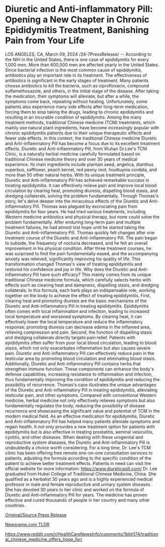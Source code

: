 # Diuretic and Anti-inflammatory Pill: Opening a New Chapter in Chronic Epididymitis Treatment, Banishing Pain from Your Life

LOS ANGELES, CA, March 09, 2024 /24-7PressRelease/ -- According to the NIH in the United States, there is one case of epididymitis for every 1,000 men. More than 600,000 men are affected yearly in the United States.  Since bacterial infection is the most common cause of epididymitis, antibiotics play an important role in its treatment. The effectiveness of antibiotics is significant in the early stages of treatment. Many patients choose antibiotics to kill the bacteria, such as ciprofloxacin, compound sulfamethoxazole, and others, in the initial stage of the disease.  After taking the medication, their symptoms will alleviate, but after a while, the symptoms come back, repeating without healing. Unfortunately, some patients also experience many side effects after long-term medication, forcing them to stop taking the drugs, leading to chronic epididymitis and resulting in an incurable condition of epididymitis.  Among the many treatment methods, traditional Chinese medicine (TCM) treatments, which mainly use natural plant ingredients, have become increasingly popular with chronic epididymitis patients due to their unique therapeutic effects and fewer side effects. In this context, the traditional Chinese medicine Diuretic and Anti-inflammatory Pill has become a focus due to its excellent treatment effects.  Diuretic and Anti-inflammatory Pill, from Wuhan Dr.Lee's TCM Clinic, is a naturally herbal medicine carefully formulated based on traditional Chinese medicine theory and over 30 years of medical experience. Its main ingredients include plantain seed, angelica, dianthus superbus, safflower, peach kernel, red peony root, houttuynia cordata, and more than 50 other natural herbs.  With its unique treatment principle, Diuretic and Anti-inflammatory Pill has achieved remarkable success in treating epididymitis. It can effectively relieve pain and improve local blood circulation by clearing heat, promoting diuresis, dispelling blood stasis, and dredging collaterals, solving the problem fundamentally.  Through Thomas's story, let's delve deeper into the miraculous effects of the Diuretic and Anti-inflammatory Pill.  Thomas was plagued by excruciating pain from epididymitis for four years. He had tried various treatments, including Western medicine antibiotics and physical therapy, but none could solve the problem fundamentally. After enduring long-term pain and multiple treatment failures, he had almost lost hope until he started taking the Diuretic and Anti-inflammatory Pill.  Thomas quickly felt changes after one treatment course of the Diuretic and Anti-inflammatory Pill. The pain began to subside, the frequency of nocturia decreased, and he felt an overall improvement in his physical condition. After three treatment courses, he was surprised to find the pain fundamentally eased, and the accompanying anxiety was relieved, significantly improving his quality of life. This transformation changed Thomas's view of treating epididymitis and restored his confidence and joy in life.  Why does the Diuretic and Anti-inflammatory Pill have such efficacy? This mainly comes from its unique traditional Chinese medicine formula, which carefully selects herbs with effects such as clearing heat and dampness, dispelling stasis, and dredging collaterals. In this formula, each herb plays an indispensable role, working together on the body to achieve the effect of treating epididymitis.  First, clearing heat and promoting diuresis are the basic mechanisms of the Diuretic and Anti-inflammatory Pill in treating epididymitis. Epididymitis often comes with local inflammation and infection, leading to increased local temperature and worsened symptoms. By clearing heat, it can effectively lower the local temperature and reduce the inflammatory response; promoting diuresis can decrease edema in the inflamed area, relieving compression and pain.  Second, the function of dispelling stasis and dredging collaterals directly targets pain relief. Patients with epididymitis often suffer from poor local blood circulation, leading to blood stasis, which not only exacerbates inflammation but also causes severe pain. Diuretic and Anti-inflammatory Pill can effectively reduce pain in the testicular area by promoting blood circulation and eliminating blood stasis.  Additionally, Diuretic and Anti-inflammatory Pill contains herbs that strengthen immune function. These components can enhance the body's defense capabilities, increasing resistance to inflammation and infection, thus fundamentally improving the condition of epididymitis and reducing the possibility of recurrence.  Thomas's case illustrates the unique advantages of the Diuretic and Anti-inflammatory Pill in treating epididymitis, alleviating testicular pain, and other symptoms. Compared with conventional Western medicine, herbal medicine not only effectively relieves symptoms but also fundamentally regulates the body, reducing the possibility of disease recurrence and showcasing the significant value and potential of TCM in the modern medical field.  As an effective medication for epididymitis, Diuretic and Anti-inflammatory Pill has helped many patients alleviate symptoms and regain health. It not only provides a new treatment option for patients with epididymitis but is also effective in treating prostatitis, seminal vesiculitis, cystitis, and other diseases. When dealing with these urogenital and reproductive system diseases, the Diuretic and Anti-inflammatory Pill is undoubtedly a choice worth considering.  For a long time, Dr. Lee's TCM clinic has been offering free remote one-on-one consultation services to patients, adjusting the formula according to the specific condition of the patient to achieve better treatment effects. Patients in need can visit the official website for more information: https://www.diureticspill.com/  Dr. Lee graduated from Hubei College of Traditional Chinese Medicine, China. She qualified as a herbalist 30 years ago and is a highly experienced medical professor in male and female reproductive and urinary system diseases. She has devoted 30 years to her clinic and worked on the formula of Diuretic and Anti-inflammatory Pill for years. The medicine has proven effective and cured thousands of people in her country and many other countries. 

[Original/Source Press Release](https://www.24-7pressrelease.com/press-release/509133/diuretic-and-anti-inflammatory-pill-opening-a-new-chapter-in-chronic-epididymitis-treatment-banishing-pain-from-your-life)
                    

[Newsramp.com TLDR](None) 

https://www.reddit.com/r/HealthCareNewsInfo/comments/1bbh174/traditional_chinese_medicine_offers_hope_for/
